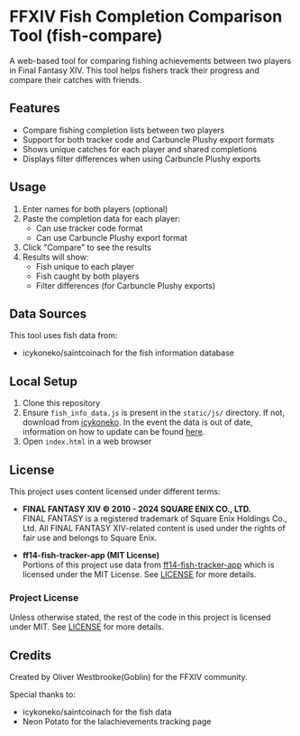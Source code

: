 # FFXIV Fish Completion Comparison Tool (fish-compare)

A web-based tool for comparing fishing achievements between two players in Final Fantasy XIV. This tool helps fishers track their progress and compare their catches with friends.

## Features

- Compare fishing completion lists between two players
- Support for both tracker code and Carbuncle Plushy export formats
- Shows unique catches for each player and shared completions
- Displays filter differences when using Carbuncle Plushy exports

## Usage

1. Enter names for both players (optional)
2. Paste the completion data for each player:
   - Can use tracker code format
   - Can use Carbuncle Plushy export format
3. Click "Compare" to see the results
4. Results will show:
   - Fish unique to each player
   - Fish caught by both players
   - Filter differences (for Carbuncle Plushy exports)

## Data Sources

This tool uses fish data from:
- icykoneko/saintcoinach for the fish information database

## Local Setup

1. Clone this repository
2. Ensure `fish_info_data.js` is present in the `static/js/` directory. If not, download from [icykoneko](https://raw.githubusercontent.com/icykoneko/ff14-fish-tracker-app/refs/heads/master/js/app/fish_info_data.js). In the event the data is out of date, information on how to update can be found [here](https://github.com/icykoneko/ff14-fish-tracker-app).
3. Open `index.html` in a web browser

## License

This project uses content licensed under different terms:

- **FINAL FANTASY XIV © 2010 - 2024 SQUARE ENIX CO., LTD.**  
  FINAL FANTASY is a registered trademark of Square Enix Holdings Co., Ltd. All FINAL FANTASY XIV-related content is used under the rights of fair use and belongs to Square Enix.

- **ff14-fish-tracker-app (MIT License)**  
  Portions of this project use data from [ff14-fish-tracker-app](https://github.com/icykoneko/ff14-fish-tracker-app) which is licensed under the MIT License. See [LICENSE](https://github.com/icykoneko/ff14-fish-tracker-app/blob/main/LICENSE) for more details.

### Project License

Unless otherwise stated, the rest of the code in this project is licensed under MIT. See [LICENSE](LICENSE) for more details.

## Credits
    
Created by Oliver Westbrooke(Goblin) for the FFXIV community.

Special thanks to:
- icykoneko/saintcoinach for the fish data
- Neon Potato for the lalachievements tracking page 
